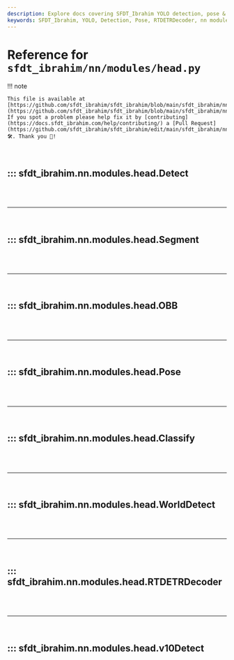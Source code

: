 ```yaml
---
description: Explore docs covering SFDT_Ibrahim YOLO detection, pose & RTDETRDecoder. Comprehensive guides to help you understand SFDT_Ibrahim nn modules.
keywords: SFDT_Ibrahim, YOLO, Detection, Pose, RTDETRDecoder, nn modules, guides
---
```


# Reference for `sfdt_ibrahim/nn/modules/head.py`

!!! note

    This file is available at [https://github.com/sfdt_ibrahim/sfdt_ibrahim/blob/main/sfdt_ibrahim/nn/modules/head.py](https://github.com/sfdt_ibrahim/sfdt_ibrahim/blob/main/sfdt_ibrahim/nn/modules/head.py). If you spot a problem please help fix it by [contributing](https://docs.sfdt_ibrahim.com/help/contributing/) a [Pull Request](https://github.com/sfdt_ibrahim/sfdt_ibrahim/edit/main/sfdt_ibrahim/nn/modules/head.py) 🛠️. Thank you 🙏!

<br>

## ::: sfdt_ibrahim.nn.modules.head.Detect

<br><br><hr><br>

## ::: sfdt_ibrahim.nn.modules.head.Segment

<br><br><hr><br>

## ::: sfdt_ibrahim.nn.modules.head.OBB

<br><br><hr><br>

## ::: sfdt_ibrahim.nn.modules.head.Pose

<br><br><hr><br>

## ::: sfdt_ibrahim.nn.modules.head.Classify

<br><br><hr><br>

## ::: sfdt_ibrahim.nn.modules.head.WorldDetect

<br><br><hr><br>

## ::: sfdt_ibrahim.nn.modules.head.RTDETRDecoder

<br><br><hr><br>

## ::: sfdt_ibrahim.nn.modules.head.v10Detect

<br><br>
